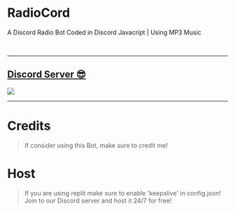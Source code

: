 # RadioCord

A Discord Radio Bot Coded in Discord Javacript | Using MP3 Music

<br/>
  
***

## [Discord Server 😎](https://discord.gg/7TAuaQWA8R)
<a href="https://discord.gg/7TAuaQWA8R"><img src="https://discord.com/api/guilds/970506223990472785/widget.png?style=banner2"></a>

***

# Credits

> If consider using this Bot, make sure to credit me!

# Host

> If you are using replit make sure to enable 'keepalive' in config.json!
> Join to our Discord server and host it 24/7 for free!
